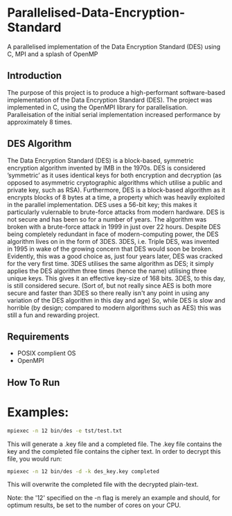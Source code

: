# Parallelised-Data-Encryption-Standard
A parallelised implementation of the Data Encryption Standard (DES) using C, MPI and a splash of OpenMP

## Introduction

The purpose of this project is to produce a high-performant software-based implementation of the Data Encryption
Standard (DES). The project was implemented in C, using the OpenMPI library for parallelisation.
Paralleisation of the initial serial implementation increased performance by approximately 8 times.

## DES Algorithm

The Data Encryption Standard (DES) is a block-based, symmetric encryption algorithm invented by IMB in
the 1970s. DES is considered ’symmetric’ as it uses identical keys for both encryption and decryption (as opposed
to asymmetric cryptographic algorithms which utilise a public and private key, such as RSA). Furthermore, DES
is a block-based algorithm as it encrypts blocks of 8 bytes at a time, a property which was heavily exploited in the
parallel implementation.
DES uses a 56-bit key; this makes it particularly vulernable to brute-force attacks from modern hardware. DES
is not secure and has been so for a number of years. The algorithm was broken with a brute-force attack in 1999
in just over 22 hours.
Despite DES being completely redundant in face of modern-computing power, the DES algorithm lives on in the
form of 3DES. 3DES, i.e. Triple DES, was invented in 1995 in wake of the growing concern that DES would soon be
broken. Evidently, this was a good choice as, just four years later, DES was cracked for the very first time. 3DES
utilises the same algorithm as DES; it simply applies the DES algorithm three times (hence the name) utilising
three unique keys. This gives it an effective key-size of 168 bits. 3DES, to this day, is still considered secure.
(Sort of, but not really since AES is both more secure and faster than 3DES so there really isn't any point in using any variation of the DES algorithm in this day and age)
So, while DES is slow and horrible (by design; compared to modern algorithms such as AES) this was still a fun and rewarding project.

## Requirements
- POSIX complient OS
- OpenMPI

## How To Run

# Examples:
```bash
mpiexec -n 12 bin/des -e tst/test.txt
```
This will generate a .key file and a completed file.
The .key file contains the key and the completed file contains the cipher text.
In order to decrypt this file, you would run:
```bash
mpiexec -n 12 bin/des -d -k des_key.key completed
```
This will overwrite the completed file with the decrypted plain-text.

Note: the '12' specified on the -n flag is merely an example and should, for optimum results, be set to the number of cores on your CPU.
